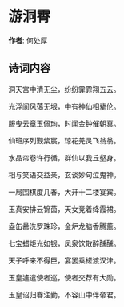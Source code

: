# 游洞霄

**作者**: 何处厚

## 诗词内容

洞天宫中清无尘，纷纷霏霏翔五云。

光浮阆风蔼无垠，中有神仙相辈伦。

服曳云章玉佩珣，时闻金钟催朝真。

仙班序列觐紫宸，琼花羌灵飞翁翁。

水晶帘卷许行循，群仙以我丘壑身。

相与笑语交益亲，玄谈妙句泣鬼神。

一局围棋度几春，大开十二楼宴宾。

玉真安排云锦茵，天女竞着绛霞裙。

盎缶罍洗罗珠珍，金炉龙脑香腾薰。

七宝蜡炬光如银，凤泉饮散醉醺醺。

天子呼来不得臣，宴罢乘槎渡汉津。

玉皇遽遣使者巡，使者交荐有大勋。

玉皇诏归眷注勤，不容山中伴帝君。

